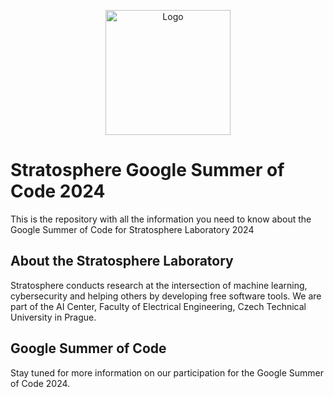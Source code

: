 <p align="center">
<img src="https://user-images.githubusercontent.com/2458867/220867986-ce57cfbc-8fbb-4890-9ca6-22e9ca04b5e2.png" alt="Logo" width="200" class="center">
</p>



# Stratosphere Google Summer of Code 2024
This is the repository with all the information you need to know about the Google Summer of Code for Stratosphere Laboratory 2024

## About the Stratosphere Laboratory
Stratosphere conducts research at the intersection of machine learning, cybersecurity and helping others by developing free software tools. We are part of the AI Center, Faculty of Electrical Engineering, Czech Technical University in Prague.

## Google Summer of Code

Stay tuned for more information on our participation for the Google Summer of Code 2024.

